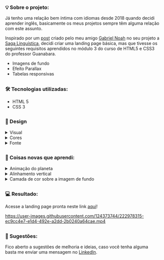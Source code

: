 ### 💡 Sobre o projeto:

Já tenho uma relação bem íntima com idiomas desde 2018 quando decidi aprender inglês, basicamente os meus projetos sempre têm alguma relação com este assunto.

Inspirado por um [post]( https://www.instagram.com/p/CoskDSyu1CL/ ) criado pelo meu amigo [Gabriel Noah]( https://www.instagram.com/gabnoah.coffee/ ) no seu projeto a [Saga Linguística]( https://www.instagram.com/sagalinguistica/ ), decidi criar uma landing page básica, mas que tivesse os seguintes requisitos aprendidos no módulo 3 do curso de HTML5 e CSS3 do professor Guanabara.

- Imagens de fundo
- Efeito Parallax
- Tabelas responsivas

##

### 🛠 Tecnologias utilizadas:

- HTML 5
- CSS 3

##

### 🎨 Design 

<details>
<summary>Visual</summary>

O conceito visual visa trazer uma sensação imersiva ao usuário, recriando o espaço e o nosso planeta para mostrar a diversidade linguística e cultural.

Uma das minhas decisões de design foi ocupar a tela inteira, proporcionando um momento de contemplação.

</details>

<details>
<summary>Cores</summary>

Utilizei uma paleta com 4 cores, sendo 2 cores básicas (preto e branco) para textos e 2 cores para destaques (azul-marinho e azul-claro) em títulos, links, botões e na tabela.

<p>Cores utilizadas:</p>

- #000000 (preto)
- #ffffff (branco)
- #2b3f5c (azul-marinho)
- #659bc3 (azul-claro)
</details>

<details>
<summary>Fonte</summary>

Como fonte destaque utilizei a [Pacifico]( https://fonts.google.com/specimen/Pacifico?category=Handwriting ) , o objetivo foi trazer a ideia de algo escrito a mão para reforçar a relação existente entre a escrita e o processo de aprender um idioma.

A segunda fonte utilizada foi a [Inter]( https://fonts.google.com/specimen/Inter ) para os textos, ela foi escolhida pela sua variedade de pesos e boa legibilidade.

</details>

##

### 📝 Coisas novas que aprendi:

<details>
<summary>Animação do planeta</summary>

A ideia inicial era apenas colocar uma imagem de um globo e criar uma animação de rotação.

Na minha cabeça era simples, passaram-se algumas horas de pesquisa, muitos testes e não consegui um resultado interessante.

Encontrei no YouTube um tutorial de animação aplicado exatamente na Terra, o resultado foi o suficiente para apaziguar minha teimosa mente.

Para assistir o tutorial clique [aqui]( https://www.youtube.com/watch?v=9HXpirUu_H4&list=WL&index=3 ).

</details>

<details>
<summary>Alinhamento vertical</summary>

Este tutorial [aqui]( https://www.w3schools.com/cssref/tryit.php?filename=trycss3_background_hero ) do W3Schools me ajudou muito na questão de centralizar os textos e o botão na segunda imagem de fundo próxima do rodapé.

</details>

<details>
<summary>Camada de cor sobre a imagem de fundo</summary>

Um problema que me deparei foi que o texto na segunda imagem de fundo ficava com uma legibilidade horrível, para contornar essa situação fui atrás de uma solução para criar uma camada de cor semi transparente sobre ela.

Confira o tutorial [aqui](https://www.youtube.com/watch?v=jAXF7oS0RB4&ab_channel=WebDevTutorials).

</details>

##

### 💻 Resultado:

Acesse a landing page pronta neste link [aqui](https://oliveltonsantos.github.io/idiomas-mais-falados-do-mundo/)!

https://user-images.githubusercontent.com/124373744/222978315-ec9cc4e7-e1d4-492e-a2dd-2b0240a64cae.mp4

##

### 💬 Sugestões:

Fico aberto a sugestões de melhoria e ideias, caso você tenha alguma basta me enviar uma mensagem no [LinkedIn](https://www.linkedin.com/in/olivelton-santos).
